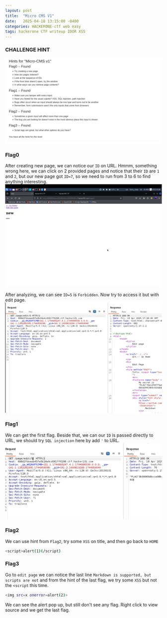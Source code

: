 ```yaml
---
layout: post
title:  "Micro CMS V1"
date:   2025-04-18 13:15:00 -0400
categories: HACKERONE-ctf web easy
tags: hackerone CTF writeup IDOR XSS 
---
```


### CHALLENGE HINT
![](assets/img/hackerone/micro-cms-v1/1.png)

### Flag0
After creating new page, we can notice our `ID` on URL. Hmmm, something wrong here, we can click on 2 provided pages and notice that their `ID` are `1` and `2`, but our new page got `ID=7`, so we need to run from 3 to 6 to find anything interesting.
![](assets/img/hackerone/micro-cms-v1/2.png)

After analyzing, we can see `ID=5` is `Forbidden`. Now try to access it but with edit page.
![](assets/img/hackerone/micro-cms-v1/3.png)

### Flag1
We can get the first flag. Beside that, we can our `ID` is passed directly to URL, we should try `SQL injection` here by add `'` to URL.
![](assets/img/hackerone/micro-cms-v1/4.png)

### Flag2
We can use hint from `Flag2`, try some `XSS` on title, and then go back to `HOME`
```bash
<script>alert(1)(/script)
```

### Flag3
Go to `edit page` we can notice the last line `Markdown is supported, but scripts are not` and from the hint of the last flag, we try some `XSS` but not the `<script` this time.
```bash
<img src=x onerror=alert(2)>
```
We can see the alert pop up, but still don't see any flag. Right click to view source and we get the last flag.


